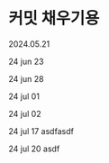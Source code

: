 # 커밋 채우기용

2024.05.21

24 jun 23

24 jun 28

24 jul 01

24 jul 02

24 jul 17 asdfasdf

24 jul 20 asdf